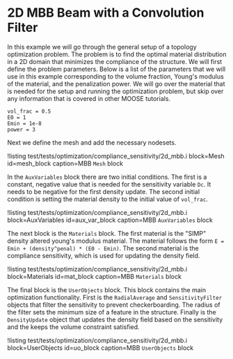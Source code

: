 # 2D MBB Beam with a Convolution Filter

In this example we will go through the general setup of a topology optimization
problem.  The problem is to find the optimal material distribution in a 2D
domain that minimizes the compliance of the structure.  We will first define the
problem parameters. Below is a list of the parameters that we will use in this
example corresponding to the volume fraction, Young's modulus of the material,
and the penalization power. We will go over the material that is needed for the
setup and running the optimization problem, but skip over any information that
is covered in other MOOSE tutorials.

```
vol_frac = 0.5
E0 = 1
Emin = 1e-8
power = 3
```

Next we define the mesh and add the necessary nodesets.

!listing test/tests/optimization/compliance_sensitivity/2d_mbb.i
         block=Mesh id=mesh_block
         caption=MBB `Mesh` block

In the `AuxVariables` block there are two initial conditions.  The first is a
constant, negative value that is needed for the sensitivity variable `Dc`. It
needs to be negative for the first density update. The second initial condition
is setting the material density to the initial value of `vol_frac`.

!listing test/tests/optimization/compliance_sensitivity/2d_mbb.i
         block=AuxVariables id=aux_var_block
         caption=MBB `AuxVariables` block

The next block is the `Materials` block.  The first material is the "SIMP"
density altered young's modulus material. The material follows the form `E =
Emin + (density^penal) * (E0 - Emin)`. The second material is the compliance
sensitivity, which is used for updating the density field.

!listing test/tests/optimization/compliance_sensitivity/2d_mbb.i
         block=Materials id=mat_block
         caption=MBB `Materials` block

The final block is the `UserObjects` block.  This block contains the main
optimization functionality. First is the `RadialAverage` and `SensitivityFilter` objects that filter the
sensitivity to prevent checkerboarding. The radius of the filter sets the
minimum size of a feature in the structure. Finally is the `DensityUpdate`
object that updates the density field based on the sensitivity and the keeps the
volume constraint satisfied.

!listing test/tests/optimization/compliance_sensitivity/2d_mbb.i
         block=UserObjects id=uo_block
         caption=MBB `UserObjects` block

